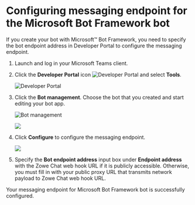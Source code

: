 # Configuring messaging endpoint for the Microsoft Bot Framework bot

If you create your bot with Microsoft™ Bot Framework, you need to specify the bot endpoint address in Developer Portal to configure the messaging endpoint.

1.  Launch and log in your Microsoft Teams client.

2.  Click the **Developer Portal** icon ![Developer Portal](/stable/images/zowe-chat/teams_developer_icon.png) and select **Tools**.

    ![Developer Portal](/stable/images/zowe-chat/teams_developer_portal_apps.png)

3.  Click the **Bot management**. Choose the bot that you created and start editing your bot app.

    ![Bot management](/stable/images/zowe-chat/teams_bot_management.png "Bot management")

    ![](/stable/images/zowe-chat/teams_yourbot.png)

4.  Click **Configure** to configure the messaging endpoint.

    ![](/stable/images/zowe-chat/teams_endpoint.png)

5.  Specify the **Bot endpoint address** input box under **Endpoint address** with the Zowe Chat web hook URL if it is publicly accessible. Otherwise, you must fill in with your public proxy URL that transmits network payload to Zowe Chat web hook URL.


Your messaging endpoint for Microsoft Bot Framework bot is successfully configured.
